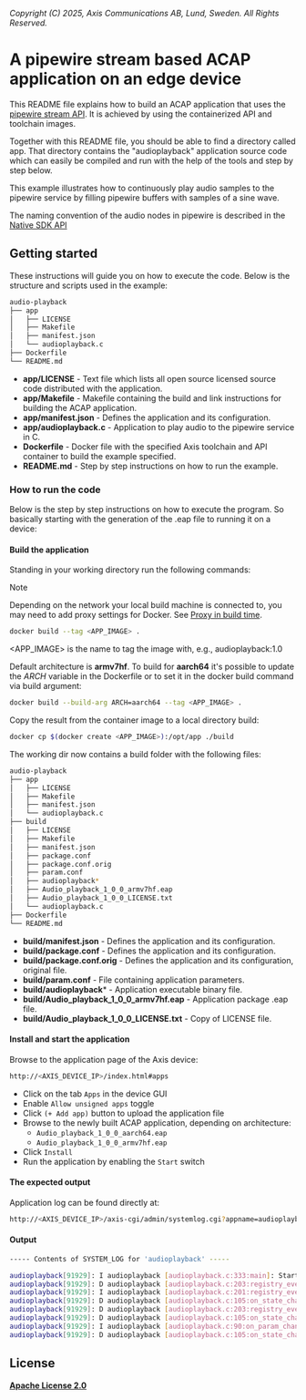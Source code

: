 *Copyright (C) 2025, Axis Communications AB, Lund, Sweden. All Rights Reserved.*

# A pipewire stream based ACAP application on an edge device

This README file explains how to build an ACAP application that uses the [pipewire stream API](https://docs.pipewire.org/page_streams.html#ssec_produce). It is achieved by using the containerized API and toolchain images.

Together with this README file, you should be able to find a directory called app. That directory contains the "audioplayback" application source code which can easily be compiled and run with the help of the tools and step by step below.

This example illustrates how to continuously play audio samples to the pipewire service by filling pipewire buffers with samples of a sine wave.

The naming convention of the audio nodes in pipewire is described in the [Native SDK API](https://developer.axis.com/acap/api/native-sdk-api/#pipewire)

## Getting started

These instructions will guide you on how to execute the code. Below is the structure and scripts used in the example:

```sh
audio-playback
├── app
│   ├── LICENSE
│   ├── Makefile
│   ├── manifest.json
│   └── audioplayback.c
├── Dockerfile
└── README.md
```

- **app/LICENSE** - Text file which lists all open source licensed source code distributed with the application.
- **app/Makefile** - Makefile containing the build and link instructions for building the ACAP application.
- **app/manifest.json** - Defines the application and its configuration.
- **app/audioplayback.c** - Application to play audio to the pipewire service in C.
- **Dockerfile** - Docker file with the specified Axis toolchain and API container to build the example specified.
- **README.md** - Step by step instructions on how to run the example.

### How to run the code

Below is the step by step instructions on how to execute the program. So basically starting with the generation of the .eap file to running it on a device:

#### Build the application

Standing in your working directory run the following commands:

> [!NOTE]
>
> Depending on the network your local build machine is connected to, you may need to add proxy
> settings for Docker. See
> [Proxy in build time](https://developer.axis.com/acap/develop/proxy/#proxy-in-build-time).

```sh
docker build --tag <APP_IMAGE> .
```

<APP_IMAGE> is the name to tag the image with, e.g., audioplayback:1.0

Default architecture is **armv7hf**. To build for **aarch64** it's possible to
update the *ARCH* variable in the Dockerfile or to set it in the docker build
command via build argument:

```sh
docker build --build-arg ARCH=aarch64 --tag <APP_IMAGE> .
```

Copy the result from the container image to a local directory build:

```sh
docker cp $(docker create <APP_IMAGE>):/opt/app ./build
```

The working dir now contains a build folder with the following files:

```sh
audio-playback
├── app
│   ├── LICENSE
│   ├── Makefile
│   ├── manifest.json
│   └── audioplayback.c
├── build
│   ├── LICENSE
│   ├── Makefile
│   ├── manifest.json
│   ├── package.conf
│   ├── package.conf.orig
│   ├── param.conf
│   ├── audioplayback*
│   ├── Audio_playback_1_0_0_armv7hf.eap
│   ├── Audio_playback_1_0_0_LICENSE.txt
│   └── audioplayback.c
├── Dockerfile
└── README.md
```

- **build/manifest.json** - Defines the application and its configuration.
- **build/package.conf** - Defines the application and its configuration.
- **build/package.conf.orig** - Defines the application and its configuration, original file.
- **build/param.conf** - File containing application parameters.
- **build/audioplayback*** - Application executable binary file.
- **build/Audio_playback_1_0_0_armv7hf.eap** - Application package .eap file.
- **build/Audio_playback_1_0_0_LICENSE.txt** - Copy of LICENSE file.

#### Install and start the application

Browse to the application page of the Axis device:

```sh
http://<AXIS_DEVICE_IP>/index.html#apps
```

- Click on the tab `Apps` in the device GUI
- Enable `Allow unsigned apps` toggle
- Click `(+ Add app)` button to upload the application file
- Browse to the newly built ACAP application, depending on architecture:
  - `Audio_playback_1_0_0_aarch64.eap`
  - `Audio_playback_1_0_0_armv7hf.eap`
- Click `Install`
- Run the application by enabling the `Start` switch

#### The expected output

Application log can be found directly at:

```sh
http://<AXIS_DEVICE_IP>/axis-cgi/admin/systemlog.cgi?appname=audioplayback
```

#### Output

```sh
----- Contents of SYSTEM_LOG for 'audioplayback' -----

audioplayback[91929]: I audioplayback [audioplayback.c:333:main]: Starting.
audioplayback[91929]: D audioplayback [audioplayback.c:203:registry_event_global]: Ignore node AudioDevice0Input0.Unprocessed with id 70.
audioplayback[91929]: I audioplayback [audioplayback.c:201:registry_event_global]: Found node AudioDevice0Output0 with id 81.
audioplayback[91929]: D audioplayback [audioplayback.c:105:on_state_changed]: State for stream from AudioDevice0Output0 changed unconnected -> connecting
audioplayback[91929]: D audioplayback [audioplayback.c:203:registry_event_global]: Ignore node AudioDevice0Input0 with id 114.
audioplayback[91929]: D audioplayback [audioplayback.c:105:on_state_changed]: State for stream from AudioDevice0Output0 changed connecting -> paused
audioplayback[91929]: I audioplayback [audioplayback.c:90:on_param_changed]: Playing to node AudioDevice0Output0, rate 48000.
audioplayback[91929]: D audioplayback [audioplayback.c:105:on_state_changed]: State for stream from AudioDevice0Output0 changed paused -> streaming
```

## License

**[Apache License 2.0](../LICENSE)**
